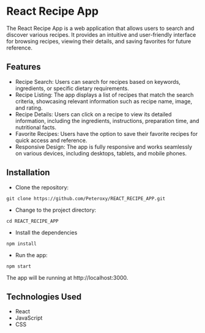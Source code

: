 # React Recipe App

The React Recipe App is a web application that allows users to search and discover various recipes. It provides an intuitive and user-friendly interface for browsing recipes, viewing their details, and saving favorites for future reference.

## Features
- Recipe Search: Users can search for recipes based on keywords, ingredients, or specific dietary requirements.
- Recipe Listing: The app displays a list of recipes that match the search criteria, showcasing relevant information such as recipe name, image, and rating.
- Recipe Details: Users can click on a recipe to view its detailed information, including the ingredients, instructions, preparation time, and nutritional facts.
- Favorite Recipes: Users have the option to save their favorite recipes for quick access and reference.
- Responsive Design: The app is fully responsive and works seamlessly on various devices, including desktops, tablets, and mobile phones.

## Installation

- Clone the repository:
```
git clone https://github.com/Peteroxy/REACT_RECIPE_APP.git
```

- Change to the project directory:
```
cd REACT_RECIPE_APP
```

- Install the dependencies
```
npm install
```

- Run the app:
```
npm start
```

The app will be running at http://localhost:3000.

## Technologies Used
- React
- JavaScript
- CSS

